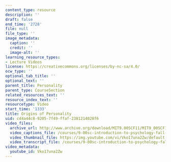 ```yaml
---
content_type: resource
description: ''
draft: false
end_time: '2728'
file: null
file_type: ''
image_metadata:
  caption: ''
  credit: ''
  image-alt: ''
learning_resource_types:
- Lecture Videos
license: https://creativecommons.org/licenses/by-nc-sa/4.0/
ocw_type: ''
optional_tab_title: ''
optional_text: ''
parent_title: Personality
parent_type: CourseSection
related_resources_text: ''
resource_index_text: ''
resourcetype: Video
start_time: '1333'
title: Origins of Personality
uid: cd4a44c8-9205-7f49-ffaf-2381214028f6
video_files:
  archive_url: http://www.archive.org/download/MIT9.00SCF11/MIT9_00SCF11_lec16_300k.mp4
  video_captions_file: /courses/9-00sc-introduction-to-psychology-fall-2011/a761345524a45558be2a62d905f4cbef_Vko17una2Zw.vtt
  video_thumbnail_file: https://img.youtube.com/vi/Vko17una2Zw/default.jpg
  video_transcript_file: /courses/9-00sc-introduction-to-psychology-fall-2011/d206be74ffd400c8d1980348d7e9f200_Vko17una2Zw.pdf
video_metadata:
  youtube_id: Vko17una2Zw
---
```

